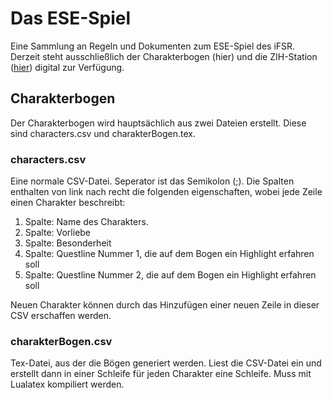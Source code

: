 # Das ESE-Spiel

Eine Sammlung an Regeln und Dokumenten zum ESE-Spiel des iFSR. 
Derzeit steht ausschließlich der Charakterbogen (hier) und die ZIH-Station
([hier](https://github.com/Feliix42/zihsim)) digital zur Verfügung.

## Charakterbogen
Der Charakterbogen wird hauptsächlich aus zwei Dateien erstellt. Diese sind characters.csv und charakterBogen.tex.
### characters.csv
Eine normale CSV-Datei. Seperator ist das Semikolon (;). Die Spalten enthalten von link nach recht die folgenden eigenschaften, wobei jede Zeile einen Charakter beschreibt:
1. Spalte: Name des Charakters.
2. Spalte: Vorliebe
3. Spalte: Besonderheit
4. Spalte: Questline Nummer 1, die auf dem Bogen ein Highlight erfahren soll
5. Spalte: Questline Nummer 2, die auf dem Bogen ein Highlight erfahren soll

Neuen Charakter können durch das Hinzufügen einer neuen Zeile in dieser CSV erschaffen werden.

### charakterBogen.csv
Tex-Datei, aus der die Bögen generiert werden. Liest die CSV-Datei ein und erstellt dann in einer Schleife für jeden Charakter eine Schleife. Muss mit Lualatex kompiliert werden. 

